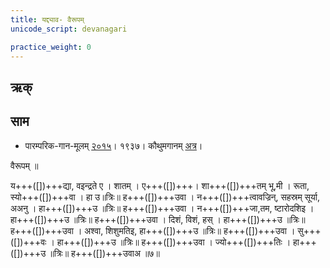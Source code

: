 ```yaml
---
title: यद्द्याव- वैरूपम्  
unicode_script: devanagari  

practice_weight: 0
--- 
```


## ऋक्
<div class="js_include" url="../Rk/yad-dyAva.md"  newLevelForH1="3" includeTitle="false"> </div>


## साम

- पारम्परिक-गान-मूलम् [२०१५](https://sanskritdocuments.org/sites/pssramanujaswamy/AASHEERVACHANA%20SAAMAANI.pdf&sa=D&ust=1542425956261000)। १९३७। कौथुमगानम् [अत्र](https://archive.org/details/SamaVedaSanhitaWithSayanabhashyaVolume2SatyavrataSamasrami1876bis_201804/page/n403)।
<div class="audioEmbed"  caption="रामानुजार्यः 1974 " src="https://archive
.org/download/jaiminIya-sAma-gAna-paravastu-tradition-rAmAnuja/yad-dyAva-vairUpam.mp3"></div>
<div class="audioEmbed"  caption="गोपालार्यः 2015  " src="https://archive
.org/download/jaiminIya-sAma-gAna-paravastu-tradition-gopAla-2015/yad-dyAva-vairUpam.mp3"></div>
<div class="audioEmbed"  caption="गोपालपवनयोर् अनुवचनम् 2015 1x" src="https://archive
.org/download/jaiminIya-sAma-gAna-paravastu-tradition-anuvachanam-gopAla-pavana-2015/yad-dyAva-vairUpam.mp3"></div>
<div class="audioEmbed"  caption="गोपालपवनयोर् अनुवचनम् 2015 1.5x" src="https://archive
.org/download/jaiminIya-sAma-gAna-paravastu-tradition-anuvachanam-gopAla-pavana-2015-150p-speed/yad-dyAva-vairUpam.mp3"></div>


वैरूपम् ॥

य+++([])+++द्या, वइन्द्रते ए । शातम् । ए+++([])+++। शा+++([])+++तम् भू,मी । रूता, स्यो+++([])+++वा । हा उ॥त्रिः॥ ह+++([])+++उवा । न+++([])+++त्वावज्रिन्, सहस्रम् सूर्या, अअनु । हा+++([])+++उ ॥त्रिः॥ ह+++([])+++उवा । न+++([])+++जा,तम, ष्टारोदशिइ । हा+++([])+++उ ॥त्रिः॥ ह+++([])+++उवा । दिशं, विशं, हस् । हा+++([])+++उ ॥त्रिः॥ ह+++([])+++उवा । अश्वा, शिशुमतिइ, हा+++([])+++उ ॥त्रिः॥ ह+++([])+++उवा । सु+++([])+++वः । हा+++([])+++उ ॥त्रिः॥ ह+++([])+++उवा । ज्यो+++([])+++तिः । हा+++([])+++उ ॥त्रिः॥ ह+++([])+++उवाअ ॥७॥
